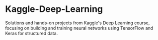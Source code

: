 # Kaggle-Deep-Learning
Solutions and hands-on projects from Kaggle's Deep Learning course, focusing on building and training neural networks using TensorFlow and Keras for structured data.
